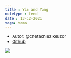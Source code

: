 ```yaml
---
title : Yin and Yang
notetype : feed
date : 13-12-2021
tags: tema
---
```



- Autor: @chetachiezikeuzor
- [Github](https://github.com/chetachiezikeuzor/Yin-and-Yang-Theme)

[![](https://raw.githubusercontent.com/chetachiezikeuzor/Yin-and-Yang-Theme/main/assets/screenshot.png)](https://raw.githubusercontent.com/chetachiezikeuzor/Yin-and-Yang-Theme/main/assets/screenshot.png)